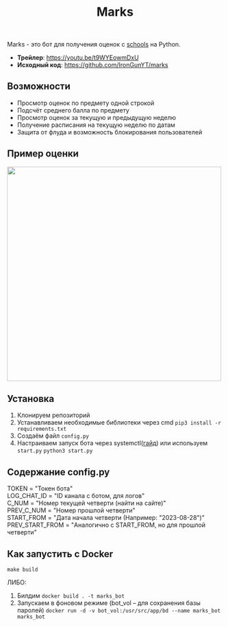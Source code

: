 <h1 align="center">Marks</h1>
<br>

Marks - это бот для получения оценок с [schools](https://schools.by/) на Python.

 - **Трейлер**: https://youtu.be/t9WYEowmDxU
 - **Исходный код**: https://github.com/IronGunYT/marks

Возможности
----------------------
- Просмотр оценок по предмету одной строкой
- Подсчёт среднего балла по предмету
- Просмотр оценок за текущую и предыдущую неделю
- Получение расписания на текущую неделю по датам
- Защита от флуда и возможность блокирования пользователей

Пример оценки
----------------------
<img src="https://i.ibb.co/G5PPY79/2bc52a58be.png" height=500>

Установка
----------------------

 1. Клонируем репозиторий
 2. Устанавливаем необходимые библиотеки через cmd
`pip3 install -r requirements.txt`
 3. Создаём файл `config.py`
 4. Настраиваем запуск бота через systemctl([гайд](https://help.sprintbox.ru/perl-python-nodejs/python-telegram-bots#bot-launch)) или используем `start.py`
 `python3 start.py`

Содержание config.py
----------------------
TOKEN = "Токен бота"\
LOG_CHAT_ID = "ID канала с ботом, для логов"\
C_NUM = "Номер текущей четверти (найти на сайте)"\
PREV_C_NUM = "Номер прошлой четверти"\
START_FROM = "Дата начала четверти (Например: "2023-08-28")"\
PREV_START_FROM = "Аналогично с START_FROM, но для прошлой четверти"

Как запустить с Docker
----------------------
`make build`

ЛИБО:
1. Билдим
`docker build . -t marks_bot`
2. Запускаем в фоновом режиме (bot_vol – для сохранения базы паролей)
`docker run -d -v bot_vol:/usr/src/app/bd --name marks_bot marks_bot`

